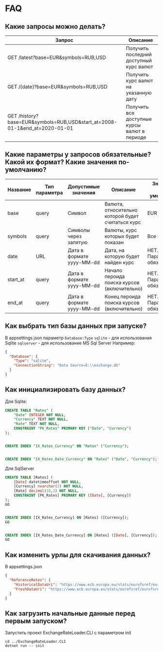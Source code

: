 ﻿# FAQ

## Какие запросы можно делать?
| Запрос                                                                     | Описание                                     |
|----------------------------------------------------------------------------|----------------------------------------------|
| GET /latest?base=EUR&symbols=RUB,USD                                       | Получить последний доступный курс валют      |
| GET /{date}?base=EUR&symbols=RUB,USD                                   | Получить курс валют на указанную дату        |
| GET /history?base=EUR&symbols=RUB,USD&start_at=2008-01-1&end_at=2020-01-01 | Получить все доступные курсы валют в периоде |

## Какие параметры у запросов обязательные? Какой их формат? Какие значения по-умолчанию?
| Название | Тип параметра | Допустимые значения       | Описание                                          | Значение по-умолчанию      |
|----------|---------------|---------------------------|---------------------------------------------------|----------------------------|
| base     | query         | Символ                    | Валюта, относительно которой будет считаться курс | EUR                        |
| symbols  | query         | Символы через запятую     | Валюты, курс которых будет показан                | Все валюты                 |
| date     | URL           | Дата в формате yyyy-MM-dd | Дата, на которую будет найден курс                | НЕТ. Параметр обязательный |
| start_at | query         | Дата в формате yyyy-MM-dd | Начало пероида поиска курсов (включительно)       | НЕТ. Параметр обязательный |
| end_at   | query         | Дата в формате yyyy-MM-dd | Конец пероида поиска курсов (включительно)        | НЕТ. Параметр обязательный |


## Как выбрать тип базы данных при запуске?
В appsettings.json параметр `Database:Type`
`sqlite` - для использования Sqlite
`sqlserver` - для использование MS Sql Server
Например:
```json
{
  "Database": {
    "Type": "sqlite",
    "ConnectionString": "Data Source=E:\\exchange.db"
  }
}
```
## Как инициализировать базу данных?
Для Sqlite: 
```sql
CREATE TABLE "Rates" (
    "Date" INTEGER NOT NULL,
    "Currency" TEXT NOT NULL,
    "Rate" TEXT NOT NULL,
    CONSTRAINT "PK_Rates" PRIMARY KEY ("Date", "Currency")
);


CREATE INDEX "IX_Rates_Currency" ON "Rates" ("Currency");


CREATE INDEX "IX_Rates_Date_Currency" ON "Rates" ("Date", "Currency");
```
Для SqlServer

```sql
CREATE TABLE [Rates] (
    [Date] datetimeoffset NOT NULL,
    [Currency] nvarchar(3) NOT NULL,
    [Rate] decimal(18,2) NOT NULL,
    CONSTRAINT [PK_Rates] PRIMARY KEY ([Date], [Currency])
);
GO


CREATE INDEX [IX_Rates_Currency] ON [Rates] ([Currency]);
GO


CREATE INDEX [IX_Rates_Date_Currency] ON [Rates] ([Date], [Currency]);
GO
```
## Как изменить урлы для скачивания данных?
В appsettings.json
```json
{
  "ReferenceRates": {
    "HistoricalDataUri": "https://www.ecb.europa.eu/stats/eurofxref/eurofxref-hist.xml",
    "FreshDataUri": "https://www.ecb.europa.eu/stats/eurofxref/eurofxref-hist-90d.xml"
  }
}
```
## Как загрузить начальные данные перед первым запуском?
Запустить проект ExchangeRateLoader.CLI с параметром init

```
cd ../ExchangeRateLoader.CLI
dotnet run -- init
```
